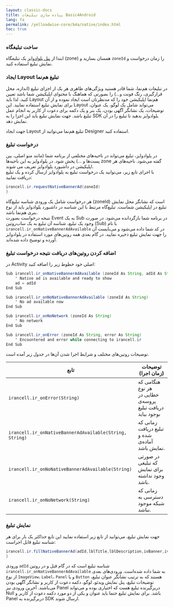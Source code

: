 ```yaml
---
layout: classic-docs
title: پیاده سازی تبلیغات Basic4Android
lang: fa
permalink: /yelloadwise-core/b4a/native/index.html
toc: true
---
```

### ساخت تبلیغگاه
ابتدا از [پنل یلوادوایز](https://dashboard.irancell.ir/) یک تبلیغگاه (zone) همسان بسازید و `zoneId` را زمان درخواست و نمایش تبلیغ استفاده کنید.

### ایجاد Layout تبلیغ هم‌نما
در تبلیغات هم‌نما، شما قادر هستید ویژگی‌های ظاهری هر یک از اجزای تبلیغ (اندازه، محل قرارگیری، رنگ فونت و…) را بصورتی که هماهنگ با محتوای اپلیکیشن شما باشد تعیین کنید. لذا باید Layout هم‌نما اپلیکیشن خود را که مدنظرتان است ایجاد نموده و از آن برای نمایش تبلیغ استفاده نمایید. این Layout می‌تواند شامل یک لوگو، یک عنوان، توضیحات، یک نشانگر آگهی بودن، یک بنر و یک دکمه برای دعوت از کاربر به انجام عمل تبلیغ باشد. جهت نمایش تبلیغ باید این اجزا را به SDK یلوادوایز بدهید تا تبلیغ را در آن نمایش دهد.

جهت ایجاد Layout تبلیغ هم‌نما می‌توانید از Designer استفاده کنید.


### درخواست تبلیغ
در یلوادوایز، تبلیغ می‌تواند در ناحیه‌های مختلفی از برنامه شما (مانند منو اصلی، بین پست‌ها و …) پخش شود. در یلوادوایز به این ناحیه‌ها zone گفته می‌شود. ناحیه‌های هر اپلیکیشن در داشبورد یلوادوایز تعریف می شوند.   
با اجرای تابع زیر، می‌توانید یک درخواست تبلیغ به یلوادوایز ارسال کرده و یک تبلیغ دریافت نمایید:


```java
irancell.ir.requestNativeBannerAd(zoneId)
}
```

هر درخواست شامل یک ورودی شناسه تبلیغ‌گاه (zoneId) است که نشانگر محل نمایش تبلیغ در اپلیکیشن شماست. تبلیغ‌گاه مرتبط با این شناسه در داشبورد یلوادوایز باید از نوع بنری هم‌نما باشد.   
نتیجه درخواست بصورت Event به یک Sub در برنامه شما بازگردانده می‌شود. در صورت وجود یک تبلیغ، شناسه آن تبلیغ به یک ساب‌روتین (Sub) با نام `irancell.ir_onNativeBannerAdAvailable` در کد شما داده می‌شود و می‌بایست آن را جهت نمایش تبلیغ ذخیره نمایید. در گام بعدی همه روتین‌های مورد استفاده در یلوادوایز آورده و توضیح داده شده‌اند.   

### اضافه کردن روتین‌های دریافت نتیجه درخواست تبلیغ
در Activity اصلی خود خطوط زیر را اضافه کنید:

```java
Sub irancell.ir_onNativeBannerAdAvailable (zoneId As String, adId As String)
    ' Native ad is available and ready to show
    ad = adId
End Sub

Sub irancell.ir_onNoNativeBannerAdAvailable (zoneId As String)
    ' No ad available now
End Sub

Sub irancell.ir_onNoNetwork (zoneId As String)
    ' No network
End Sub

Sub irancell.ir_onError (zoneId As String, error As String)
    ' Encountered and error while connecting to irancell.ir
End Sub
```

توضیحات روتین‌های مختلف و شرایط اجرا شدن آن‌ها در جدول زیر آمده است.

| تابع | توضیحات (زمان اجرا) |
| - | - |
| `irancell.ir_onError(String)` | هنگامی که هر نوع خطایی در پروسه‌ی دریافت تبلیغ بوجود بیاید |
| `irancell.ir_onNativeBannerAdAvailable(String, String)`	| زمانی که تبلیغ دریافت شده و آماده‌ی نمایش باشد. |
| `irancell.ir_onNoNativeBannerAdAvailable(String)` | در صورتی که تبلیغی برای نمایش وجود نداشته باشد. |
| `irancell.ir_onNoNetwork(String)` | زمانی که دسترسی به شبکه موجود نباشد. |


### نمایش تبلیغ
جهت نمایش تبلیغ، می‌توانید از تابع زیر استفاده نمایید این تابع حداکثر یک بار برای هر شناسه تبلیغ قابل اجراست:


```java
irancell.ir.fillNativeBannerAd(adId,lblTitle,lblDescription,ivBanner,ivLogo,btnCallToAction,lblSponsored,adContainer)
}                
```

ورودی `adId` شناسه تبلیغ است که در گام قبل و در روتین `irancell.ir_onNativeBannerAdAvailable` به شما داده شده‌است. ورودی‌های بعدی از نوع `ImageView`، `Label`، `Panel` و یا `Button` هستند که به ترتیب نشانگر عنوان تبلیغ، توضیحات تبلیغ، پنل نمایش ویدئو، لوگو، دکمه دعوت از کاربر و نشانگر آگهی بودن می‌باشند. آخرین ورودی نیز Panel دربرگیرنده تبلیغ هست که اختیاری بوده و می‌تواند Null باشد.
برای نمایش تبلیغ حتما باید عنوان و یکی از دو مورد دکمه دعوت از کاربر و Panel دربرگیرنده به SDK ارسال شوند.
